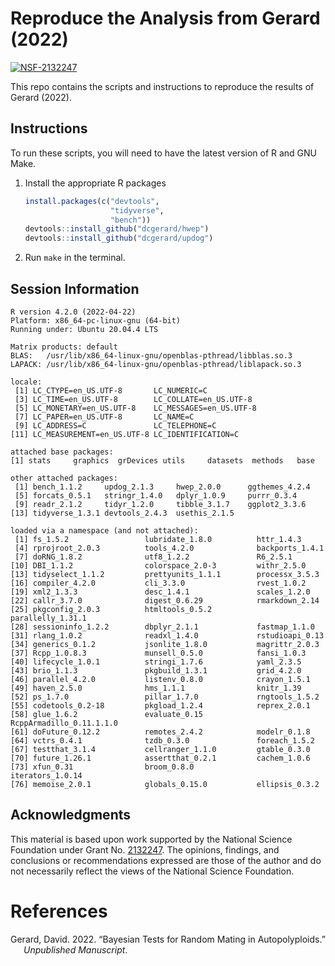
<!-- README.md is generated from README.Rmd. Please edit that file -->

# Reproduce the Analysis from Gerard (2022)

[![NSF-2132247](https://img.shields.io/badge/NSF-2132247-blue.svg)](https://nsf.gov/awardsearch/showAward?AWD_ID=2132247)

This repo contains the scripts and instructions to reproduce the results
of Gerard (2022).

## Instructions

To run these scripts, you will need to have the latest version of R and
GNU Make.

1.  Install the appropriate R packages

    ``` r
    install.packages(c("devtools",
                       "tidyverse",
                       "bench"))
    devtools::install_github("dcgerard/hwep")
    devtools::install_github("dcgerard/updog")
    ```

2.  Run `make` in the terminal.

## Session Information

    R version 4.2.0 (2022-04-22)
    Platform: x86_64-pc-linux-gnu (64-bit)
    Running under: Ubuntu 20.04.4 LTS

    Matrix products: default
    BLAS:   /usr/lib/x86_64-linux-gnu/openblas-pthread/libblas.so.3
    LAPACK: /usr/lib/x86_64-linux-gnu/openblas-pthread/liblapack.so.3

    locale:
     [1] LC_CTYPE=en_US.UTF-8       LC_NUMERIC=C              
     [3] LC_TIME=en_US.UTF-8        LC_COLLATE=en_US.UTF-8    
     [5] LC_MONETARY=en_US.UTF-8    LC_MESSAGES=en_US.UTF-8   
     [7] LC_PAPER=en_US.UTF-8       LC_NAME=C                 
     [9] LC_ADDRESS=C               LC_TELEPHONE=C            
    [11] LC_MEASUREMENT=en_US.UTF-8 LC_IDENTIFICATION=C       

    attached base packages:
    [1] stats     graphics  grDevices utils     datasets  methods   base     

    other attached packages:
     [1] bench_1.1.2     updog_2.1.3     hwep_2.0.0      ggthemes_4.2.4 
     [5] forcats_0.5.1   stringr_1.4.0   dplyr_1.0.9     purrr_0.3.4    
     [9] readr_2.1.2     tidyr_1.2.0     tibble_3.1.7    ggplot2_3.3.6  
    [13] tidyverse_1.3.1 devtools_2.4.3  usethis_2.1.5  

    loaded via a namespace (and not attached):
     [1] fs_1.5.2                 lubridate_1.8.0          httr_1.4.3              
     [4] rprojroot_2.0.3          tools_4.2.0              backports_1.4.1         
     [7] doRNG_1.8.2              utf8_1.2.2               R6_2.5.1                
    [10] DBI_1.1.2                colorspace_2.0-3         withr_2.5.0             
    [13] tidyselect_1.1.2         prettyunits_1.1.1        processx_3.5.3          
    [16] compiler_4.2.0           cli_3.3.0                rvest_1.0.2             
    [19] xml2_1.3.3               desc_1.4.1               scales_1.2.0            
    [22] callr_3.7.0              digest_0.6.29            rmarkdown_2.14          
    [25] pkgconfig_2.0.3          htmltools_0.5.2          parallelly_1.31.1       
    [28] sessioninfo_1.2.2        dbplyr_2.1.1             fastmap_1.1.0           
    [31] rlang_1.0.2              readxl_1.4.0             rstudioapi_0.13         
    [34] generics_0.1.2           jsonlite_1.8.0           magrittr_2.0.3          
    [37] Rcpp_1.0.8.3             munsell_0.5.0            fansi_1.0.3             
    [40] lifecycle_1.0.1          stringi_1.7.6            yaml_2.3.5              
    [43] brio_1.1.3               pkgbuild_1.3.1           grid_4.2.0              
    [46] parallel_4.2.0           listenv_0.8.0            crayon_1.5.1            
    [49] haven_2.5.0              hms_1.1.1                knitr_1.39              
    [52] ps_1.7.0                 pillar_1.7.0             rngtools_1.5.2          
    [55] codetools_0.2-18         pkgload_1.2.4            reprex_2.0.1            
    [58] glue_1.6.2               evaluate_0.15            RcppArmadillo_0.11.1.1.0
    [61] doFuture_0.12.2          remotes_2.4.2            modelr_0.1.8            
    [64] vctrs_0.4.1              tzdb_0.3.0               foreach_1.5.2           
    [67] testthat_3.1.4           cellranger_1.1.0         gtable_0.3.0            
    [70] future_1.26.1            assertthat_0.2.1         cachem_1.0.6            
    [73] xfun_0.31                broom_0.8.0              iterators_1.0.14        
    [76] memoise_2.0.1            globals_0.15.0           ellipsis_0.3.2          

## Acknowledgments

This material is based upon work supported by the National Science
Foundation under Grant
No. [2132247](https://www.nsf.gov/awardsearch/showAward?AWD_ID=2132247).
The opinions, findings, and conclusions or recommendations expressed are
those of the author and do not necessarily reflect the views of the
National Science Foundation.

# References

<div id="refs" class="references csl-bib-body hanging-indent">

<div id="ref-gerard2022bayesian" class="csl-entry">

Gerard, David. 2022. “Bayesian Tests for Random Mating in
Autopolyploids.” *Unpublished Manuscript*.

</div>

</div>
